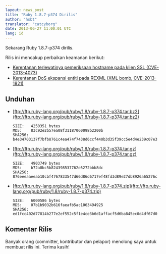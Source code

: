 ```yaml
---
layout: news_post
title: "Ruby 1.8.7-p374 Dirilis"
author: "hsbt"
translator: "catcyborg"
date: 2013-06-27 11:00:01 UTC
lang: id
---
```


Sekarang Ruby 1.8.7-p374 dirilis.

Rilis ini mencakup perbaikan keamanan berikut:

 * [Kerentanan terlewatinya pemeriksaan hostname pada klien SSL
   (CVE-2013-4073)](/id/news/2013/06/27/hostname-check-bypassing-vulnerability-in-openssl-client-cve-2013-4073/)
 * [Kerentanan DoS ekspansi entiti pada REXML
   (XML bomb, CVE-2013-1821)](/id/news/2013/02/22/rexml-dos-2013-02-22/)

## Unduhan

* [ftp://ftp.ruby-lang.org/pub/ruby/1.8/ruby-1.8.7-p374.tar.bz2](ftp://ftp.ruby-lang.org/pub/ruby/1.8/ruby-1.8.7-p374.tar.bz2)

      SIZE:   4250351 bytes
      MD5:    83c92e2b57ea08f31187060098b2200b
      SHA256: b4e34703137f7bfb8761c4ea474f7438d6ccf440b3d35f39cc5e4d4e239c07e3

* [ftp://ftp.ruby-lang.org/pub/ruby/1.8/ruby-1.8.7-p374.tar.gz](ftp://ftp.ruby-lang.org/pub/ruby/1.8/ruby-1.8.7-p374.tar.gz)

      SIZE:   4903749 bytes
      MD5:    b72a0bc5b824398537762e5272bbb8dc
      SHA256: 876eeeaaeeab10cbf4767833547d66d86d6717ef48fd3d89e27db8926a65276c

* [ftp://ftp.ruby-lang.org/pub/ruby/1.8/ruby-1.8.7-p374.zip](ftp://ftp.ruby-lang.org/pub/ruby/1.8/ruby-1.8.7-p374.zip)

      SIZE:   6000586 bytes
      MD5:    07b1b9032b616faeafb5ac1063494925
      SHA256: ed1fcc402d77814b277e2ef552c5f1e4ce3b6d1affacf5d6ba845ec0d4df67d0

## Komentar Rilis

Banyak orang (committer, kontributor dan pelapor) menolong saya untuk membuat rilis ini.
Terima kasih!
